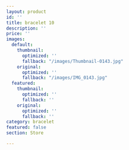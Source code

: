 ```yaml
---
layout: product
id: ''
title: bracelet 10
description: ''
price: ''
images:
  default:
    thumbnail:
      optimized: ''
      fallback: "/images/Thumbnail-0143.jpg"
    original:
      optimized: ''
      fallback: "/images/IMG_0143.jpg"
  featured:
    thumbnail:
      optimized: ''
      fallback: ''
    original:
      optimized: ''
      fallback: ''
category: bracelet
featured: false
section: Store

---
```

